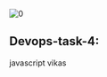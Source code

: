 ![0](https://user-images.githubusercontent.com/66811679/85506834-60220280-b5ae-11ea-8265-0524cb67a7e0.jpg)
## Devops-task-4:

javascript
 vikas
